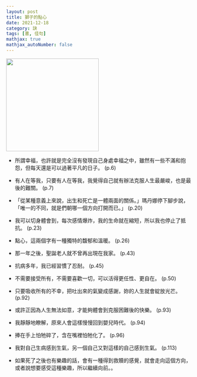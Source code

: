 ```yaml
---
layout: post
title: 獅子的點心
date: 2021-12-18
category: 訣
tags: [書, 佳句]
mathjax: true
mathjax_autoNumber: false
---
```


<img src="https://doltegg.github.io/book/images/lion-cookie.jpg" style="width:250px;">

- 所謂幸福，也許就是完全沒有發現自己身處幸福之中，雖然有一些不滿和抱怨，但每天還是可以過著平凡的日子。 (p.6)
 
- 有人在等我，只要有人在等我，我覺得自己就有辦法克服人生最嚴峻，也是最後的難關。 (p.7)

- 「從某種意義上來說，出生和死亡是一體兩面的關係。」瑪丹娜停下腳步說，「唯一的不同，就是們朝哪一個方向打開而已。」 (p.20)

- 我可以切身體會到，每次感情爆炸，我的生命就在縮短，所以我也停止了抵抗。 (p.23)

- 點心，這兩個字有一種獨特的馥郁和溫暖。 (p.26)

- 那一年之後，聖誕老人就不曾再出現在我家。 (p.43)

- 抗病多年，我已經習慣了忍耐。 (p.45)

- 不需要接受所有，不需要喜歡一切，可以活得更任性、更自在。 (p.50)

- 只要吸收所有的不幸，把吐出來的氣變成感謝，妳的人生就會綻放光芒。 (p.92)

- 或許正因為人生無法如意，才能夠體會到克服困難後的快樂。 (p.93)

- 我靜靜地瞭解，原來人會這樣慢慢回到嬰兒時代。 (p.94)

- 捧在手上怕牠碎了，含在嘴裡怕牠化了。 (p.96)

- 我對自己生病感到生氣，另一個自己又對這樣的自己感到生氣。 (p.113)

- 如果死了之後也有樂趣的話，會有一種得到救贖的感覺，就會走向這個方向，或者說想要感受這種樂趣，所以繼續向前。。
